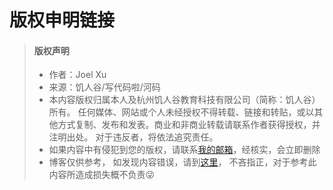 # 版权申明链接

> #### 版权声明
> - 作者：Joel Xu
> - 来源：饥人谷/写代码啦/河码
> - 本内容版权归属本人及杭州饥人谷教育科技有限公司（简称：饥人谷）所有。
任何媒体、网站或个人未经授权不得转载、链接和转贴，或以其他方式复制、发布和发表。商业和非商业转载请联系作者获得授权，并注明出处。
对于违反者，将依法追究责任。
> - 如果内容中有侵犯到您的版权，请联系[我的邮箱](&#109;&#97;&#105;&#108;&#116;&#111;&#58;&#120;&#109;&#97;&#115;&#117;&#104;&#97;&#105;&#64;&#49;&#54;&#51;&#46;&#99;&#111;&#109;?subject=版权申诉&cc=jubao@12377.cn)，经核实，会立即删除
> - 博客仅供参考，
如发现内容错误，请到[这里](&#109;&#97;&#105;&#108;&#116;&#111;&#58;&#120;&#109;&#97;&#115;&#117;&#104;&#97;&#105;&#64;&#49;&#54;&#51;&#46;&#99;&#111;&#109;?subject=内容错误指正&cc=jubao@12377.cn)， 不吝指正，对于参考此内容所造成损失概不负责😜